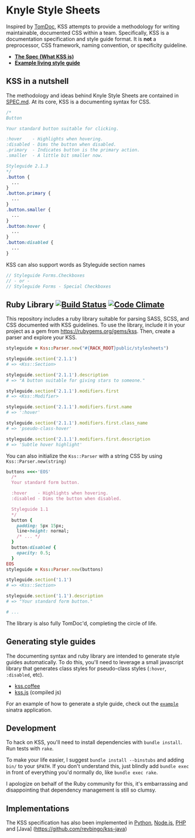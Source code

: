 # Knyle Style Sheets

Inspired by [TomDoc](http://tomdoc.org), KSS attempts to provide a methodology for writing maintainable, documented CSS within a team. Specifically, KSS is a documentation specification and style guide format. It is **not** a preprocessor, CSS framework, naming convention, or specificity guideline.

* **[The Spec (What KSS is)](https://github.com/kneath/kss/blob/master/SPEC.md)**
* **[Example living style guide](https://github.com/kneath/kss/tree/master/example)**

## KSS in a nutshell

The methodology and ideas behind Knyle Style Sheets are contained in [SPEC.md](https://github.com/kneath/kss/blob/master/SPEC.md). At its core, KSS is a documenting syntax for CSS.

```css
/*
Button

Your standard button suitable for clicking.

:hover    - Highlights when hovering.
:disabled - Dims the button when disabled.
.primary  - Indicates button is the primary action.
.smaller  - A little bit smaller now.

Styleguide 2.1.3
*/
.button {
  ...
}
.button.primary {
  ...
}
.button.smaller {
  ...
}
.button:hover {
  ...
}
.button:disabled {
  ...
}
```

KSS can also support words as Styleguide section names
```scss
// Styleguide Forms.Checkboxes
// - or -
// Styleguide Forms - Special Checkboxes
```

## Ruby Library [![Build Status](https://travis-ci.org/kneath/kss.png)](https://travis-ci.org/kneath/kss) [![Code Climate](https://codeclimate.com/github/kneath/kss.png)](https://codeclimate.com/github/kneath/kss)

This repository includes a ruby library suitable for parsing SASS, SCSS, and CSS documented with KSS guidelines. To use the library, include it in your project as a gem from <https://rubygems.org/gems/kss>. Then, create a parser and explore your KSS.

```ruby
styleguide = Kss::Parser.new("#{RACK_ROOT}public/stylesheets")

styleguide.section('2.1.1')
# => <Kss::Section>

styleguide.section('2.1.1').description
# => "A button suitable for giving stars to someone."

styleguide.section('2.1.1').modifiers.first
# => <Kss::Modifier>

styleguide.section('2.1.1').modifiers.first.name
# => ':hover'

styleguide.section('2.1.1').modifiers.first.class_name
# => 'pseudo-class-hover'

styleguide.section('2.1.1').modifiers.first.description
# => 'Subtle hover highlight'
```

You can also initialize the `Kss::Parser` with a string CSS by using `Kss::Parser.new(string)`

```ruby
buttons =<<-'EOS'
  /*
  Your standard form button.

  :hover    - Highlights when hovering.
  :disabled - Dims the button when disabled.

  Styleguide 1.1
  */
  button {
    padding: 5px 15px;
    line-height: normal;
    /* ... */
  }
  button:disabled {
    opacity: 0.5;
  }
EOS
styleguide = Kss::Parser.new(buttons)

styleguide.section('1.1')
# => <Kss::Section>

styleguide.section('1.1').description
# => "Your standard form button."

# ...
```

The library is also fully TomDoc'd, completing the circle of life.

## Generating style guides

The documenting syntax and ruby library are intended to generate style guides automatically. To do this, you'll need to leverage a small javascript library that generates class styles for pseudo-class styles (`:hover`, `:disabled`, etc).

* [kss.coffee](https://github.com/kneath/kss/blob/master/lib/kss.coffee)
* [kss.js](https://github.com/kneath/kss/blob/master/example/public/javascripts/kss.js) (compiled js)

For an example of how to generate a style guide, check out the [`example`](https://github.com/kneath/kss/tree/master/example) sinatra application.

## Development

To hack on KSS, you'll need to install dependencies with `bundle install`. Run tests with `rake`.

To make your life easier, I suggest `bundle install --binstubs` and adding `bin/` to your `$PATH`. If you don't understand this, just blindly add `bundle exec` in front of everything you'd normally do, like `bundle exec rake`.

I apologize on behalf of the Ruby community for this, it's embarrassing and disappointing that dependency management is still so clumsy.

## Implementations

The KSS specification has also been implemented in [Python](https://github.com/seanbrant/pykss), [Node.js](https://github.com/kss-node/kss-node), [PHP](https://github.com/scaninc/kss-php) and [Java] (https://github.com/revbingo/kss-java)

